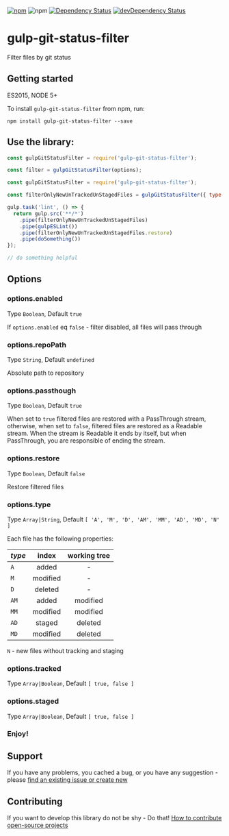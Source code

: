 [![npm](http://img.shields.io/npm/v/gulp-git-status-filter.svg?style=flat-square)](https://www.npmjs.com/package/gulp-git-status-filter)
![npm](http://img.shields.io/npm/l/gulp-git-status-filter.svg?style=flat-square)
[![Dependency Status](https://david-dm.org/aliaksandr-pasynkau/gulp-git-status-filter.svg?style=flat-square)](https://david-dm.org/aliaksandr-pasynkau/gulp-git-status-filter)
[![devDependency Status](https://david-dm.org/aliaksandr-pasynkau/gulp-git-status-filter/dev-status.svg?style=flat-square)](https://david-dm.org/aliaksandr-pasynkau/gulp-git-status-filter#info=devDependencies)

# gulp-git-status-filter
Filter files by git status

## Getting started 

ES2015, NODE 5+

To install `gulp-git-status-filter` from npm, run:
```shell
npm install gulp-git-status-filter --save
```

## Use the library:

```js
const gulpGitStatusFilter = require('gulp-git-status-filter');

const filter = gulpGitStatusFilter(options);
```

```js
const gulpGitStatusFilter = require('gulp-git-status-filter');

const filterOnlyNewUnTrackedUnStagedFiles = gulpGitStatusFilter({ type: [ 'N' ] });

gulp.task('lint', () => {
  return gulp.src('**/*')
    .pipe(filterOnlyNewUnTrackedUnStagedFiles)
    .pipe(gulpESLint())
    .pipe(filterOnlyNewUnTrackedUnStagedFiles.restore)
    .pipe(doSomething())
});

// do something helpful
```

## Options

### options.enabled
Type `Boolean`, Default `true`

If `options.enabled` eq `false` - filter disabled, all files will pass through

### options.repoPath
Type `String`, Default `undefined`

Absolute path to repository

### options.passthough
Type `Boolean`, Default `true`

When set to `true` filtered files are restored with a PassThrough stream, otherwise, when set to `false`, filtered files are restored as a Readable stream.
When the stream is Readable it ends by itself, but when PassThrough, you are responsible of ending the stream.

### options.restore
Type `Boolean`, Default `false`

Restore filtered files

### options.type
Type `Array|String`, Default `[ 'A', 'M', 'D', 'AM', 'MM', 'AD', 'MD', 'N' ]`

Each file has the following properties:

| _type_   | index     | working tree |
| :---     | :-------: | :-----------:|
| `A `     | added     | -            |
| `M `     | modified  | -            |
| `D `     | deleted   | -            |
| `AM`     | added     | modified     |
| `MM`     | modified  | modified     |
| `AD`     | staged    | deleted      |
| `MD`     | modified  | deleted      |

`N` - new files without tracking and staging

### options.tracked
Type `Array|Boolean`, Default `[ true, false ]`

### options.staged
Type `Array|Boolean`, Default `[ true, false ]`

### Enjoy!

## Support
If you have any problems, you cached a bug, or you have any suggestion - please [find an existing issue or create new](https://github.com/aliaksandr-pasynkau/gulp-git-status-filter/issues)

## Contributing
If you want to develop this library do not be shy - Do that! [How to contribute open-source projects](https://guides.github.com/activities/contributing-to-open-source/)
